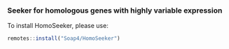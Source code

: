 ### Seeker for homologous genes with highly variable expression

To install HomoSeeker, please use:
```js
remotes::install("Soap4/HomoSeeker")
```
